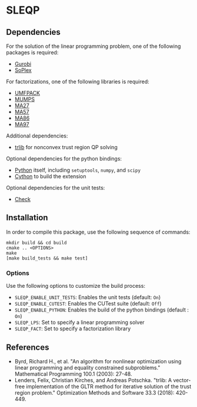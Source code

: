 # SLEQP

## Dependencies

For the solution of the linear programming problem, one of the following packages is required:

* [Gurobi](https://www.gurobi.com/)
* [SoPlex](https://soplex.zib.de/)

For factorizations, one of the following libraries is required:

* [UMFPACK](http://faculty.cse.tamu.edu/davis/suitesparse.html)
* [MUMPS](http://mumps.enseeiht.fr/)
* [MA27](https://www.hsl.rl.ac.uk/archive/specs/ma27.pdf)
* [MA57](https://www.hsl.rl.ac.uk/archive/specs/ma57.pdf)
* [MA86](https://www.hsl.rl.ac.uk/ipopt/)
* [MA97](https://www.hsl.rl.ac.uk/ipopt/)

Additional dependencies:
* [trlib](https://github.com/felixlen/trlib) for nonconvex trust region QP solving

Optional dependencies for the python bindings:
* [Python](https://www.python.org/) itself, including `setuptools`, `numpy`, and `scipy`
* [Cython](https://cython.org/) to build the extension

Optional dependencies for the unit tests:
*  [Check](https://libcheck.github.io/check/)

## Installation

In order to compile this package, use the following sequence of commands:

```
mkdir build && cd build
cmake .. <OPTIONS>
make
[make build_tests && make test]
```

### Options

Use the following options to customize the build process:

* `SLEQP_ENABLE_UNIT_TESTS`: Enables the unit tests (default: `On`)
* `SLEQP_ENABLE_CUTEST`: Enables the CUTest suite (default: `Off`)
* `SLEQP_ENABLE_PYTHON`: Enables the build of the python bindings (default : `On`)
* `SLEQP_LPS`: Set to specify a linear programming solver
* `SLEQP_FACT`: Set to specify a factorization library

## References

* Byrd, Richard H., et al. "An algorithm for nonlinear optimization using linear programming and equality constrained subproblems." Mathematical Programming 100.1 (2003): 27-48.
* Lenders, Felix, Christian Kirches, and Andreas Potschka. "trlib: A vector-free implementation of the GLTR method for iterative solution of the trust region problem." Optimization Methods and Software 33.3 (2018): 420-449.
